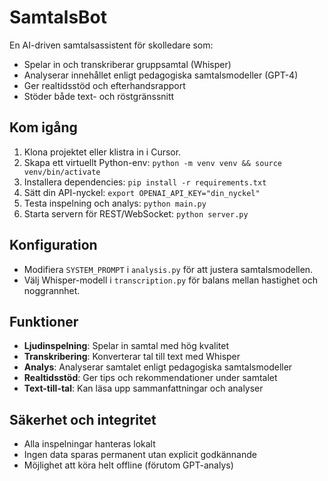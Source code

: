 # SamtalsBot

En AI-driven samtalsassistent för skolledare som:
- Spelar in och transkriberar gruppsamtal (Whisper)
- Analyserar innehållet enligt pedagogiska samtalsmodeller (GPT-4)
- Ger realtidsstöd och efterhandsrapport
- Stöder både text- och röstgränssnitt

## Kom igång
1. Klona projektet eller klistra in i Cursor.
2. Skapa ett virtuellt Python-env: `python -m venv venv && source venv/bin/activate`
3. Installera dependencies: `pip install -r requirements.txt`
4. Sätt din API-nyckel: `export OPENAI_API_KEY="din_nyckel"`
5. Testa inspelning och analys: `python main.py`
6. Starta servern för REST/WebSocket: `python server.py`

## Konfiguration
- Modifiera `SYSTEM_PROMPT` i `analysis.py` för att justera samtalsmodellen.
- Välj Whisper-modell i `transcription.py` för balans mellan hastighet och noggrannhet.

## Funktioner
- **Ljudinspelning**: Spelar in samtal med hög kvalitet
- **Transkribering**: Konverterar tal till text med Whisper
- **Analys**: Analyserar samtalet enligt pedagogiska samtalsmodeller
- **Realtidsstöd**: Ger tips och rekommendationer under samtalet
- **Text-till-tal**: Kan läsa upp sammanfattningar och analyser

## Säkerhet och integritet
- Alla inspelningar hanteras lokalt
- Ingen data sparas permanent utan explicit godkännande
- Möjlighet att köra helt offline (förutom GPT-analys) 